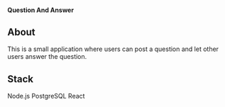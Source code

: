 #### Question And Answer

## About

This is a small application where users can post a question
and let other users answer the question.

## Stack

Node.js
PostgreSQL
React
